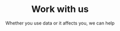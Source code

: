 ---
layout: offer
title: Work with us
subtitle: Whether you use data or it affects you, we can help
permalink: /offer
---